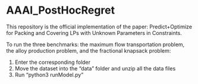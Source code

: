 # AAAI_PostHocRegret

This repository is the official implementation of the paper: Predict+Optimize for Packing and Covering LPs with Unknown Parameters in Constraints.

To run the three benchmarks: the maximum flow transportation problem, the alloy production problem, and the fractional knapsack problem:
1. Enter the corresponding folder
2. Move the dataset into the “data” folder and unzip all the data files
3. Run “python3 runModel.py”
